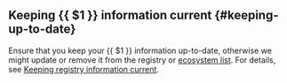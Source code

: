 ---
---

## Keeping {{ $1 }} information current {#keeping-up-to-date}

Ensure that you keep your {{ $1 }} information up-to-date, otherwise we might
update or remove it from the registry or [ecosystem list]. For details, see
[Keeping registry information current](../registry/updating/).

[ecosystem list]:
  https://github.com/open-telemetry/opentelemetry.io/tree/main/data/ecosystem
